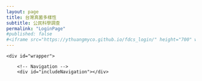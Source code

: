 ```yaml
---
layout: page
title: 台灣真菌多樣性
subtitle: 公民科學調查
permalink: "LoginPage"
#published: false
#<iframe src="https://ythuangmyco.github.io/fdcs_login/" height="700" width="100%" frameBorder="0"></iframe>
---
```

<!DOCTYPE html>
<html lang="en">

<head>
    <script src="assets/js/jquery-2.1.3.min.js"></script> 
    <script> 
    $(function(){
      $("#includeHeader").load("https://ythuangmyco.github.io/fdcs_login/");
      $("#includeNavigation").load("https://ythuangmyco.github.io/fdcs_login/"); 
    });
    </script>
    <div id="includeHeader"></div>
</head>

<body>

    <div id="wrapper">

        <!-- Navigation -->
        <div id="includeNavigation"></div>

